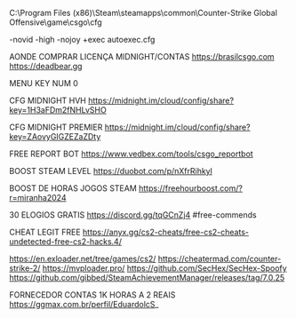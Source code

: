C:\Program Files (x86)\Steam\steamapps\common\Counter-Strike Global Offensive\game\csgo\cfg

-novid -high -nojoy +exec autoexec.cfg

AONDE COMPRAR LICENÇA MIDNIGHT/CONTAS
https://brasilcsgo.com
https://deadbear.gg

MENU KEY
NUM 0

CFG MIDNIGHT HVH
https://midnight.im/cloud/config/share?key=1H3aFDm2fNHLvSHO

CFG MIDNIGHT PREMIER
https://midnight.im/cloud/config/share?key=ZAovyGIGZEZaZDty

FREE REPORT BOT
https://www.vedbex.com/tools/csgo_reportbot

BOOST STEAM LEVEL
https://duobot.com/p/nXfrRihkyl

BOOST DE HORAS JOGOS STEAM
https://freehourboost.com/?r=miranha2024

30 ELOGIOS GRATIS
https://discord.gg/tqGCnZj4
#free-commends

CHEAT LEGIT FREE
https://anyx.gg/cs2-cheats/free-cs2-cheats-undetected-free-cs2-hacks.4/

https://en.exloader.net/tree/games/cs2/
https://cheatermad.com/counter-strike-2/
https://mvploader.pro/
https://github.com/SecHex/SecHex-Spoofy
https://github.com/gibbed/SteamAchievementManager/releases/tag/7.0.25

FORNECEDOR CONTAS 1K HORAS A 2 REAIS
https://ggmax.com.br/perfil/EduardolcS_
